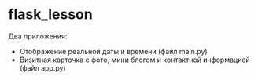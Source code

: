 # flask_lesson

Два приложения:
* Отображение реальной даты и времени (файл main.py)
* Визитная карточка с фото, мини блогом и контактной информацией (файл app.py)